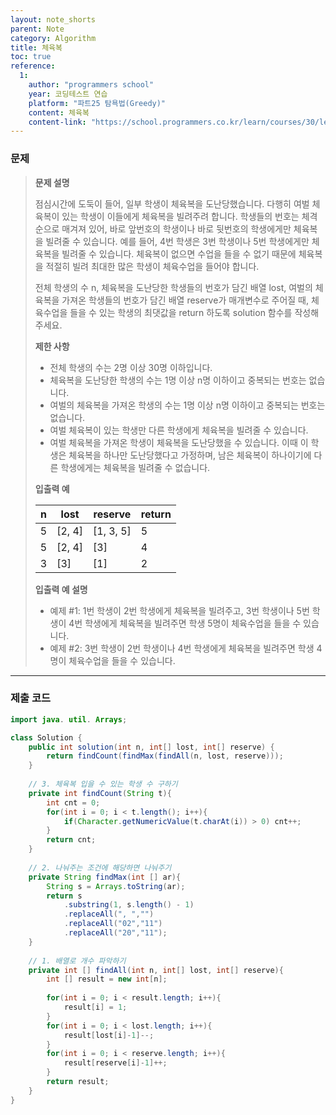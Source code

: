 ```yaml
---
layout: note_shorts
parent: Note
category: Algorithm
title: 체육복
toc: true
reference:
  1: 
    author: "programmers school"
    year: 코딩테스트 연습
    platform: "파트25 탐욕법(Greedy)"
    content: 체육복
    content-link: "https://school.programmers.co.kr/learn/courses/30/lessons/42862"
---
```


### 문제

> **문제 설명**
>
> 점심시간에 도둑이 들어, 일부 학생이 체육복을 도난당했습니다. 다행히 여벌 체육복이 있는 학생이 이들에게 체육복을 빌려주려 합니다. 학생들의 번호는 체격 순으로 매겨져 있어, 바로 앞번호의 학생이나 바로 뒷번호의 학생에게만 체육복을 빌려줄 수 있습니다. 예를 들어, 4번 학생은 3번 학생이나 5번 학생에게만 체육복을 빌려줄 수 있습니다. 체육복이 없으면 수업을 들을 수 없기 때문에 체육복을 적절히 빌려 최대한 많은 학생이 체육수업을 들어야 합니다.
>
> 전체 학생의 수 n, 체육복을 도난당한 학생들의 번호가 담긴 배열 lost, 여벌의 체육복을 가져온 학생들의 번호가 담긴 배열 reserve가 매개변수로 주어질 때, 체육수업을 들을 수 있는 학생의 최댓값을 return 하도록 solution 함수를 작성해주세요.
>
> **제한 사항**
>
> - 전체 학생의 수는 2명 이상 30명 이하입니다. 
> - 체육복을 도난당한 학생의 수는 1명 이상 n명 이하이고 중복되는 번호는 없습니다. 
> - 여벌의 체육복을 가져온 학생의 수는 1명 이상 n명 이하이고 중복되는 번호는 없습니다.
> - 여벌 체육복이 있는 학생만 다른 학생에게 체육복을 빌려줄 수 있습니다. 
> - 여벌 체육복을 가져온 학생이 체육복을 도난당했을 수 있습니다. 이때 이 학생은 체육복을 하나만 도난당했다고 가정하며, 남은 체육복이 하나이기에 다른 학생에게는 체육복을 빌려줄 수 없습니다.
>
> **입출력 예**
>
> | n | lost | reserve | return |
> | --- | --- | --- | --- |
> | 5 | \[2, 4\] | \[1, 3, 5\] | 5 |
> | 5 | \[2, 4\] | \[3\] | 4 |
> | 3 | \[3\] | \[1\] | 2 |
>
> **입출력 예 설명**
>
> - 예제 #1: 1번 학생이 2번 학생에게 체육복을 빌려주고, 3번 학생이나 5번 학생이 4번 학생에게 체육복을 빌려주면 학생 5명이 체육수업을 들을 수 있습니다.
> - 예제 #2: 3번 학생이 2번 학생이나 4번 학생에게 체육복을 빌려주면 학생 4명이 체육수업을 들을 수 있습니다.

---

### 제출 코드

```java
import java. util. Arrays;

class Solution {
    public int solution(int n, int[] lost, int[] reserve) {
        return findCount(findMax(findAll(n, lost, reserve)));
    }
    
    // 3. 체육복 입을 수 있는 학생 수 구하기
    private int findCount(String t){
        int cnt = 0;
        for(int i = 0; i < t.length(); i++){
            if(Character.getNumericValue(t.charAt(i)) > 0) cnt++;
        }
        return cnt;
    }
    
    // 2. 나눠주는 조건에 해당하면 나눠주기
    private String findMax(int [] ar){
        String s = Arrays.toString(ar);
        return s
            .substring(1, s.length() - 1)
            .replaceAll(", ","")
            .replaceAll("02","11")
            .replaceAll("20","11");
    }
    
    // 1. 배열로 개수 파악하기
    private int [] findAll(int n, int[] lost, int[] reserve){
        int [] result = new int[n];
        
        for(int i = 0; i < result.length; i++){
            result[i] = 1;
        }
        for(int i = 0; i < lost.length; i++){
            result[lost[i]-1]--;
        }
        for(int i = 0; i < reserve.length; i++){
            result[reserve[i]-1]++;
        }
        return result;
    }
}
```